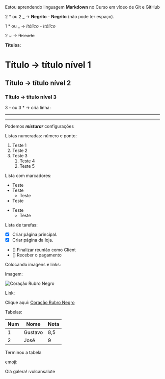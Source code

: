 Estou aprendendo linguagem **Markdown** no Curso em vídeo de Git e GitHub

2 * ou 2 _ -> **Negrito** - __Negrito__ (não pode ter espaço).

1 * ou _ -> *Itálico* - _Itálico_

2 ~ -> ~~Riscado~~

**Títulos**:

# Título -> título nível 1

## Título -> título nível 2

###  Título -> título nível 3

3 - ou 3 * -> cria linha: 
***
---

Podemos __*misturar*__ configurações

Listas numeradas: número e ponto:

1. Teste 1
1. Teste 2
1. Teste 3
   1. Teste 4
   1. Teste 5

Lista com marcadores:

* Teste
* Teste
  * Teste
* Teste

- Teste
  - Teste

Lista de tarefas:

- [x] Criar página principal.
- [x] Criar página da loja.
- [] Finalizar reunião como Client
- [] Receber o pagamento

Colocando imagens e links:

Imagem:

![Coração Rubro Negro](https://user-images.githubusercontent.com/68357896/101087842-97e79a00-3591-11eb-8e80-62a2c4e19ac7.png)

Link:

Clique aqui: [Coração Rubro Negro](https://user-images.githubusercontent.com/68357896/101087842-97e79a00-3591-11eb-8e80-62a2c4e19ac7.png)

Tabelas:

Num | Nome | Nota
---|---|---
1 | Gustavo | 8,5
2 | José | 9

Terminou a tabela

emoji:

Olá galera! :vulcansalute

